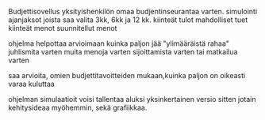 Budjettisovellus yksityishenkilön omaa budjentinseurantaa varten.
simulointi ajanjaksot joista saa valita 3kk, 6kk ja 12 kk.
kiinteät tulot
mahdolliset tuet
kiinteät menot
suunnitellut menot


ohjelma helpottaa arvioimaan kuinka paljon jää "ylimääräistä rahaa"
juhlismita varten
muita menoja varten
sijoittamista varten
tai matkailua varten

saa arvioita, omien budjettitavoitteiden mukaan,kuinka paljon on oikeasti
varaa kuluttaa

ohjelman simulaatioit voisi tallentaa
aluksi yksinkertainen versio
sitten jotain kehitysideaa myöhemmin, sekä grafiikkaa. 
